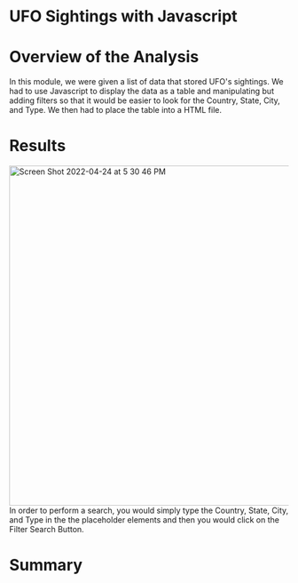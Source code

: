 # UFO Sightings with Javascript

# Overview of the Analysis
In this module, we were given a list of data that stored UFO's sightings. We had to use Javascript to display the data as a table and manipulating but adding filters so that it would be easier to look for the Country, State, City, and Type. We then had to place the table into a HTML file.

# Results
<img width="612" alt="Screen Shot 2022-04-24 at 5 30 46 PM" src="https://user-images.githubusercontent.com/98666231/165003375-43fb7106-de31-4bcc-befb-e2cf070d7547.png">
In order to perform a search, you would simply type the Country, State, City, and Type in the the placeholder elements and then you would click on the Filter Search Button.

# Summary

